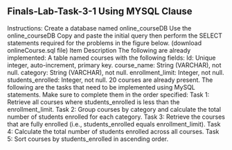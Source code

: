 ## Finals-Lab-Task-3-1  Using MYSQL Clause
Instructions:
Create a database named online_courseDB
Use the online_courseDB
Copy and paste the initial query then perform the SELECT statements required for the problems in the figure below. (download onlineCourse.sql file)
Item Description
The following are already implemented:
A table named courses with the following fields:
Id: Unique integer, auto-increment, primary key.
course_name: String (VARCHAR), not null.
category: String (VARCHAR), not null.
enrollment_limit: Integer, not null.
students_enrolled: Integer, not null.
20 courses are already present.
The following are the tasks that need to be implemented using MySQL statements. Make sure to complete them in the order specified:
Task 1: Retrieve all courses where students_enrolled is less than the enrollment_limit.
Task 2: Group courses by category and calculate the total number of students enrolled for each category.
Task 3: Retrieve the courses that are fully enrolled (i.e., students_enrolled equals enrollment_limit).
Task 4: Calculate the total number of students enrolled across all courses.
Task 5: Sort courses by students_enrolled in ascending order.
